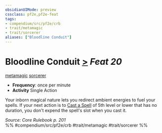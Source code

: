 ```yaml
---
obsidianUIMode: preview
cssclass: pf2e,pf2e-feat
tags:
- compendium/src/pf2e/crb
- trait/metamagic
- trait/sorcerer
aliases: ["Bloodline Conduit"]
---
```

# Bloodline Conduit  [>](/rules/core-rulebook/chapter-9-playing-the-game.md#Actions "Single Action") *Feat 20*  
[metamagic](/rules/traits/metamagic.md)  [sorcerer](/rules/traits/sorcerer.md)  

- **Frequency**: once per minute
- **Activity** Single Action

Your inborn magical nature lets you redirect ambient energies to fuel your spells. If your next action is to [Cast a Spell](/rules/actions/cast-a-spell.md) of 5th level or lower that has no duration, you don't expend the spell's slot when you cast it.

*Source: Core Rulebook p. 201*  
%% #compendium/src/pf2e/crb #trait/metamagic #trait/sorcerer %%